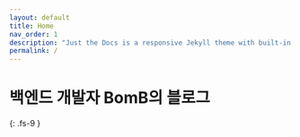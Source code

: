 ```yaml
---
layout: default
title: Home
nav_order: 1
description: "Just the Docs is a responsive Jekyll theme with built-in search that is easily customizable and hosted on GitHub Pages."
permalink: /
---
```


# 백엔드 개발자 BomB의 블로그 
{: .fs-9 }

